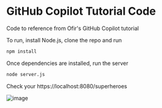 # GitHub Copilot Tutorial Code

Code to reference from Ofir's GitHub Copilot tutorial

To run, install Node.js, clone the repo and run

```bash
npm install
```
Once dependencies are installed, run the server

```bash
node server.js
```

Check your https://localhost:8080/superheroes

![image](https://github.com/ofirnatan/copilot-node-tutorial/assets/15610277/c8a4f2de-cb8a-482c-9946-e931dee4d104)
